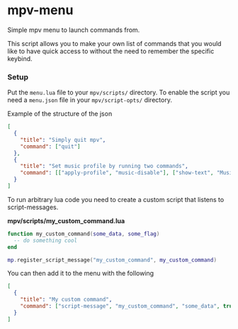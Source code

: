 # mpv-menu
Simple mpv menu to launch commands from.

This script allows you to make your own list of commands that you would like to have quick access to without
the need to remember the specific keybind.

### Setup

Put the `menu.lua` file to your `mpv/scripts/` directory. To enable the script you need a `menu.json` file in
your `mpv/script-opts/` directory.  

Example of the structure of the json
```json
[
  {
    "title": "Simply quit mpv",
    "command": ["quit"]
  },
  {
    "title": "Set music profile by running two commands",
    "command": [["apply-profile", "music-disable"], ["show-text", "Music!"]]
  }
]
```

To run arbitrary lua code you need to create a custom script that listens to script-messages.

**mpv/scripts/my_custom_command.lua**
```lua
function my_custom_command(some_data, some_flag)
  -- do something cool
end

mp.register_script_message("my_custom_command", my_custom_command)
```

You can then add it to the menu with the following

```json
[
  {
    "title": "My custom command",
    "command": ["script-message", "my_custom_command", "some_data", true]
  }
]
```
